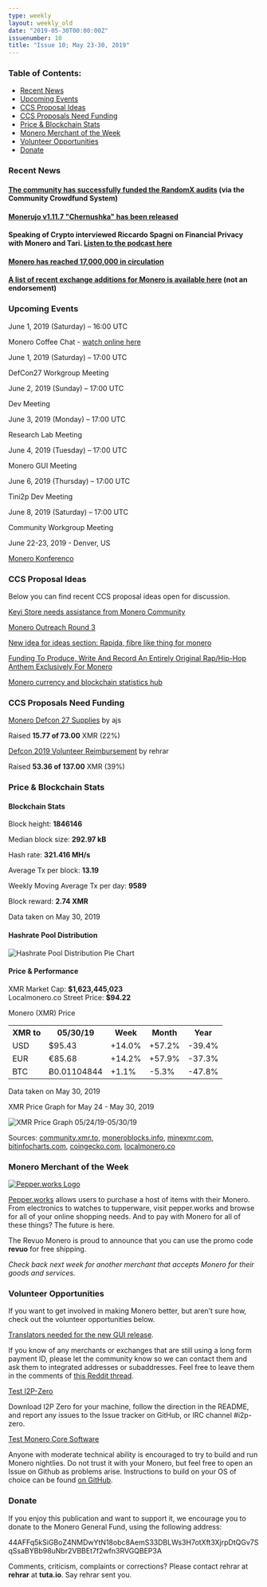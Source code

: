 ```yaml
---
type: weekly
layout: weekly_old
date: "2019-05-30T00:00:00Z"
issuenumber: 10
title: "Issue 10; May 23-30, 2019"
---
```


<h3>Table of Contents:</h3>
<ul class="contents">
    <li><a href="#news">Recent News</a></li>
    <li><a href="#events">Upcoming Events</a></li>
    <li><a href="#ideas">CCS Proposal Ideas</a></li>
    <li><a href="#proposals">CCS Proposals Need Funding</a></li>
    <li><a href="#stats">Price & Blockchain Stats</a></li>
    <li><a href="#merchant">Monero Merchant of the Week</a></li>
    <li><a href="#volunteer">Volunteer Opportunities</a></li>
    <li><a href="#donate">Donate</a></li>
</ul>

<h3 id="news">Recent News</h3>

<div class="newsbyte">
    <h4><a href="https://ccs.getmonero.org/proposals/RandomX-audit.html" target="_blank">The community has successfully funded the RandomX audits</a> (via the Community Crowdfund System)
    </h4>
</div>

<div class="newsbyte">
    <h4><a href="https://github.com/m2049r/xmrwallet/releases/tag/v1.11.7" target="_blank">Monerujo v1.11.7 "Chernushka" has been released</a>
    </h4>
</div>

<div class="newsbyte">
    <h4>Speaking of Crypto interviewed Riccardo Spagni on Financial Privacy with Monero and Tari. <a href="https://speakingofcrypto.com/068-fluffypony/" target="_blank">Listen to the podcast here</a>
    </h4>
</div>

<div class="newsbyte">
    <h4>
    <a href="https://www.reddit.com/r/Monero/comments/bs58to/17_million_xmr_in_circulation/" target="_blank">Monero has reached 17,000,000 in circulation</a>
    </h4>
</div>

<div class="newsbyte">
    <h4><a href="https://www.reddit.com/r/Monero/comments/bshex7/new_monero_additions_listings/" target="_blank">A list of recent exchange additions for Monero is available here</a> (not an endorsement)
    </h4>
</div>

<h3 id="events">Upcoming Events</h3>

<div class="event">
    <p class="date">June 1, 2019 (Saturday) – 16:00 UTC</p>
    <p>Monero Coffee Chat - <a href="https://www.youtube.com/channel/UCKxLNPJeEjPXOke55i5AIXA" target="_blank">watch online here</a></p>
</div>

<div class="event">
    <p class="date">June 1, 2019 (Saturday) – 17:00 UTC</p>
    <p>DefCon27 Workgroup Meeting</p>
</div>

<div class="event">
    <p class="date" markdown="1">June 2, 2019 (Sunday) – 17:00 UTC</p>
    <p markdown="1">Dev Meeting</p>
</div>

<div class="event">
    <p class="date" markdown="1">June 3, 2019 (Monday) – 17:00 UTC</p>
    <p markdown="1">Research Lab Meeting</p>
</div>

<div class="event">
    <p class="date" markdown="1">June 4, 2019 (Tuesday) – 17:00 UTC</p>
    <p markdown="1">Monero GUI Meeting</p>
</div>

<div class="event">
    <p class="date" markdown="1">June 6, 2019 (Thursday) – 17:00 UTC</p>
    <p markdown="1">Tini2p Dev Meeting</p>
</div>

<div class="event">
    <p class="date" markdown="1">June 8, 2019 (Saturday) – 17:00 UTC</p>
    <p markdown="1">Community Workgroup Meeting</p>
</div>

<div class="event">
    <p class="date" markdown="1">June 22-23, 2019 - Denver, US</p>
    <p markdown="1"><a href="http://monerokon.com/" target="_blank">Monero Konferenco</a></p>
</div>

<h3 id="ideas">CCS Proposal Ideas</h3>

<p>Below you can find recent CCS proposal ideas open for discussion.</p>

<div class="proposal">
<p><a href="https://repo.getmonero.org/monero-project/ccs-proposals/merge_requests/72" target="_blank">Keyi Store needs assistance from Monero Community</a></p>
</div>

<div class="proposal">
<p><a href="https://repo.getmonero.org/monero-project/ccs-proposals/merge_requests/70" target="_blank">Monero Outreach Round 3</a></p>
</div>

<div class="proposal">
<p><a href="https://repo.getmonero.org/monero-project/ccs-proposals/merge_requests/62" target="_blank">New idea for ideas section: Rapida, fibre like thing for monero</a></p>
</div>

<div class="proposal">
<p><a href="https://repo.getmonero.org/monero-project/ccs-proposals/merge_requests/65" target="_blank">Funding To Produce, Write And Record An Entirely Original Rap/Hip-Hop Anthem Exclusively For Monero</a></p>
</div>

<div class="proposal">
<p><a href="https://repo.getmonero.org/monero-project/ccs-proposals/merge_requests/58" target="_blank">Monero currency and blockchain statistics hub</a></p>
</div>

<h3 id="proposals">CCS Proposals Need Funding</h3>

<div class="proposal">
    <p><a href="https://ccs.getmonero.org/proposals/monero-defcon-27-supplies.html" target="_blank">Monero Defcon 27 Supplies</a> by ajs</p>
    <p>Raised <b>15.77 of 73.00</b> XMR (22%)</p>
</div>

<div class="proposal">
    <p><a href="https://ccs.getmonero.org/proposals/rehrar-defcon-reimburse-2019.html" target="_blank">Defcon 2019 Volunteer Reimbursement</a> by rehrar</p>
    <p>Raised <b>53.36 of 137.00</b> XMR (39%)</p>
</div>

<h3 id="stats">Price & Blockchain Stats</h3>

<h4 class="stat">Blockchain Stats</h4>

<div class="bcstats">
    <p>Block height: <b>1846146</b></p>
    <p>Median block size: <b>292.97 kB</b></p>
    <p>Hash rate: <b>321.416 MH/s</b></p>
    <p>Average Tx per block: <b>13.19</b></p>
    <p>Weekly Moving Average Tx per day: <b>9589</b></p>
    <p>Block reward: <b>2.74 XMR</b></p>
</div>
<p class="note">Data taken on May 30, 2019</p>

<h4 class="stat">Hashrate Pool Distribution</h4>
<p><img src="/img/hashrate-pool-distribution-0530.png" alt="Hashrate Pool Distribution Pie Chart"/></p>

<h4 class="stat">Price & Performance</h4>

<div class="price-intro">XMR Market Cap:  <b>$1,623,445,023</b><br>Localmonero.co Street Price: <b>$94.22</b></div>

<p class="table-title">Monero (XMR) Price</p>
<table class="price-table">
  <tr class="row1">
    <th>XMR to</th>
    <th>05/30/19</th>
    <th>Week</th>
    <th>Month</th>
    <th>Year</th>
  </tr>
  <tr>
    <td data-th="XMR to">USD</td>
    <td data-th="05/30/19">$95.43</td>
    <td data-th="Week" class="green">+14.0%</td>
    <td data-th="Month" class="green">+57.2%</td>
    <td data-th="Year" class="red">-39.4%</td>
  </tr>
  <tr class="row3">
    <td data-th="XMR to">EUR</td>
    <td data-th="05/30/19">€85.68</td>
    <td data-th="Week" class="green">+14.2%</td>
    <td data-th="Month" class="green">+57.9%</td>
    <td data-th="Year" class="red">-37.3%</td>
  </tr>
  <tr>
    <td data-th="XMR to">BTC</td>
    <td data-th="05/30/19">Ƀ0.01104844</td>
    <td data-th="Week" class="green">+1.1%</td>
    <td data-th="Month" class="red">-5.3%</td>
    <td data-th="Year" class="red">-47.8%</td>
  </tr>
</table>
<p class="note">Data taken on May 30, 2019</p>

<p class="table-title">XMR Price Graph for May 24 - May 30, 2019</p>

![XMR Price Graph 05/24/19-05/30/19](/img/weekly-chart-0530.png "XMR Price Graph 05/24/19-05/30/19") 

Sources: <a href="https://community.xmr.to/explorer/mainnet/" target="_blank">community.xmr.to</a>, <a href="https://moneroblocks.info/stats/transaction-stats" target="_blank">moneroblocks.info</a>, <a href="https://minexmr.com/pools.html" target="_blank">minexmr.com</a>, <a href="https://bitinfocharts.com/monero/" target="_blank">bitinfocharts.com</a>, <a href="https://www.coingecko.com/" target="_blank">coingecko.com</a>, <a href="https://localmonero.co/" target="_blank">localmonero.co</a>

<h3 id="merchant">Monero Merchant of the Week</h3>

<a href="https://pepper.works/" target="_blank"><img src="/img/pepperworks.png" alt="Pepper.works Logo" class="merchant-img" id="pepperworks"></a>

<a href="https://pepper.works/" target="_blank">Pepper.works</a> allows users to purchase a host of items with their Monero. From electronics to watches to tupperware, visit pepper.works and browse for all of your online shopping needs. And to pay with Monero for all of these things? The future is here.

The Revuo Monero is proud to announce that you can use the promo code **revuo** for free shipping.

<i>Check back next week for another merchant that accepts Monero for their goods and services.</i>

<h3 id="volunteer">Volunteer Opportunities</h3>

<p>If you want to get involved in making Monero better, but aren’t sure how, check out the volunteer opportunities below.</p>

<div class="newsbyte">
    <p><a href="https://old.reddit.com/r/Monero/comments/bqhjw8/many_languages_of_the_gui_wallet_still_need_to_be/" target="_blank">Translators needed for the new GUI release</a>.</p>
</div>

<div class="newsbyte">
    <p>If you know of any merchants or exchanges that are still using a long form payment ID, please let the community know so we can contact them and ask them to integrated addresses or subaddresses. Feel free to leave them in the comments of <a href="https://reddit.com/r/Monero/comments/bib6zq/list_of_services_using_long_payment_ids_a_call/" target="_blank">this Reddit thread</a>.</p>
</div>

<div class="newsbyte">
    <p class="date"><a href="https://github.com/i2p-zero/i2p-zero/releases" target="_blank">Test I2P-Zero</a></p>
    <p>Download I2P Zero for your machine, follow the direction in the README, and report any issues to the Issue tracker on GitHub, or IRC channel #i2p-zero.</p>
</div>

<div class="newsbyte">
    <p class="date"><a href="https://github.com/monero-project/monero" target="_blank">Test Monero Core Software</a></p>
    <p>Anyone with moderate technical ability is encouraged to try to build and run Monero nightlies. Do not trust it with your Monero, but feel free to open an Issue on Github as problems arise. Instructions to build on your OS of choice can be found <a href="https://github.com/monero-project/monero#compiling-monero-from-source" target="_blank">on GitHub</a>. </p>
</div>

<h3 id="donate">Donate</h3>

<p markdown="1">If you enjoy this publication and want to support it, we encourage you to donate to the Monero General Fund, using the following address:</p>

<p class="address" markdown="1">44AFFq5kSiGBoZ4NMDwYtN18obc8AemS33DBLWs3H7otXft3XjrpDtQGv7SqSsaBYBb98uNbr2VBBEt7f2wfn3RVGQBEP3A</p>

<!--p><a href="monero:44AFFq5kSiGBoZ4NMDwYtN18obc8AemS33DBLWs3H7otXft3XjrpDtQGv7SqSsaBYBb98uNbr2VBBEt7f2wfn3RVGQBEP3A" class="qr"><img src="/img/donate-monero.png"></a></p-->

Comments, criticism, complaints or corrections? Please contact rehrar at **rehrar** at **tuta.io**. Say rehrar sent you.